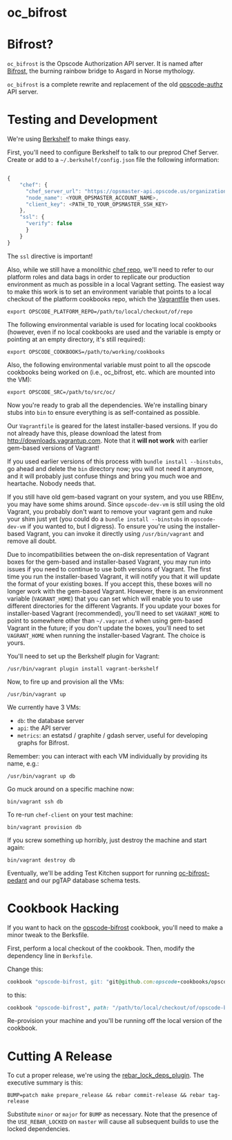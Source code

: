 oc_bifrost
========

Bifrost?
=========

`oc_bifrost` is the Opscode Authorization API server.  It is named
after [Bifrost][], the burning rainbow bridge to Asgard in Norse mythology.

`oc_bifrost` is a complete rewrite and replacement of the old
[opscode-authz][] API server.

[Bifrost]:http://en.wikipedia.org/wiki/Bifrost
[opscode-authz]:https://github.com/opscode/opscode-authz

Testing and Development
=======================

We're using [Berkshelf][] to make things easy.

First, you'll need to configure Berkshelf to talk to our preprod Chef
Server.  Create or add to a `~/.berkshelf/config.json` file the
following information:

``` javascript

{
    "chef": {
      "chef_server_url": "https://opsmaster-api.opscode.us/organizations/preprod",
      "node_name": <YOUR_OPSMASTER_ACCOUNT_NAME>,
      "client_key": <PATH_TO_YOUR_OPSMASTER_SSH_KEY>
    },
    "ssl": {
      "verify": false
      }
    }
}
```

The `ssl` directive is important!

Also, while we still have a monolithic [chef repo][], we'll need to
refer to our platform roles and data bags in order to replicate our
production environment as much as possible in a local Vagrant setting.
The easiest way to make this work is to set an environment variable
that points to a local checkout of the platform cookbooks repo, which
the [Vagrantfile](Vagrantfile) then uses.

```
export OPSCODE_PLATFORM_REPO=/path/to/local/checkout/of/repo
```

The following environmental variable is used for locating local cookbooks
(however, even if no local cookbooks are used and the variable is empty or
pointing at an empty directory, it's still required):

    export OPSCODE_COOKBOOKS=/path/to/working/cookbooks

Also, the following environmental variable must point to all the opscode
cookbooks being worked on (i.e., oc_bifrost, etc. which are mounted into
the VM):

    export OPSCODE_SRC=/path/to/src/oc/

Now you're ready to grab all the dependencies.  We're installing
binary stubs into `bin` to ensure everything is as self-contained as
possible.

Our `Vagrantfile` is geared for the latest installer-based versions.
If you do not already have this, please download the latest from
http://downloads.vagrantup.com.  Note that it __will not work__ with
earlier gem-based versions of Vagrant!

If you used earlier versions of this process with `bundle install
--binstubs`, go ahead and delete the `bin` directory now; you will not
need it anymore, and it will probably just confuse things and bring
you much woe and heartache.  Nobody needs that.

If you still have old gem-based vagrant on your system, and you
use RBEnv, you may have some shims around.  Since `opscode-dev-vm` is
still using the old Vagrant, you probably don't want to remove your
vagrant gem and nuke your shim just yet (you could do a `bundle
install --binstubs` in `opscode-dev-vm` if you wanted to, but I
digress).  To ensure you're using the installer-based Vagrant, you can
invoke it directly using `/usr/bin/vagrant` and remove all doubt.

Due to incompatibilities between the on-disk representation of
Vagrant boxes for the gem-based and installer-based Vagrant, you may
run into issues if you need to continue to use both versions of
Vagrant.  The first time you run the installer-based Vagrant, it will
notify you that it will update the format of your existing boxes.  If
you accept this, these boxes will no longer work with the gem-based
Vagrant.  However, there is an environment variable (`VAGRANT_HOME`)
that you can set which will enable you to use different directories
for the different Vagrants.  If you update your boxes for
installer-based Vagrant (recommended), you'll need to set
`VAGRANT_HOME` to point to somewhere other than `~/.vagrant.d` when
using gem-based Vagrant in the future; if you don't update the boxes,
you'll need to set `VAGRANT_HOME` when running the installer-based
Vagrant.  The choice is yours.

You'll need to set up the Berkshelf plugin for Vagrant:

    /usr/bin/vagrant plugin install vagrant-berkshelf

Now, to fire up and provision all the VMs:

```
/usr/bin/vagrant up
```

We currently have 3 VMs:

- `db`: the database server
- `api`: the API server
- `metrics`: an estatsd / graphite / gdash server, useful for
  developing graphs for Bifrost.

Remember: you can interact with each VM individually by providing its name, e.g.:

    /usr/bin/vagrant up db

Go muck around on a specific machine now:

```
bin/vagrant ssh db
```

To re-run `chef-client` on your test machine:

```
bin/vagrant provision db
```

If you screw something up horribly, just destroy the machine and start
again:

```
bin/vagrant destroy db
```

Eventually, we'll be adding Test Kitchen support for running
[oc-bifrost-pedant][] and our pgTAP database schema tests.

Cookbook Hacking
================

If you want to hack on the [opscode-bifrost][] cookbook, you'll need to
make a minor tweak to the Berksfile.

First, perform a local checkout of the cookbook.  Then, modify the
dependency line in `Berksfile`.

Change this:

``` ruby
cookbook "opscode-bifrost, git: "git@github.com:opscode-cookbooks/opscode-bifrost"
```

to this:

``` ruby
cookbook "opscode-bifrost", path: "/path/to/local/checkout/of/opscode-bifrost"
```

Re-provision your machine and you'll be running off the local version
of the cookbook.

[Berkshelf]:http://berkshelf.com
[oc-bifrost-pedant]:https://github.com/opscode/oc-bifrost-pedant
[opscode-bifrost]:https://github.com/opscode-cookbooks/opscode-bifrost
[chef repo]:https://github.com/opscode/opscode-platform-cookbooks

Cutting A Release
=================

To cut a proper release, we're using the [rebar_lock_deps_plugin][].
The executive summary is this:

```
BUMP=patch make prepare_release && rebar commit-release && rebar tag-release
```

Substitute `minor` or `major` for `BUMP` as necessary.  Note that the
presence of the `USE_REBAR_LOCKED` on `master` will cause all
subsequent builds to use the locked dependencies.

[rebar_lock_deps_plugin]:https://github.com/seth/rebar_lock_deps_plugin
